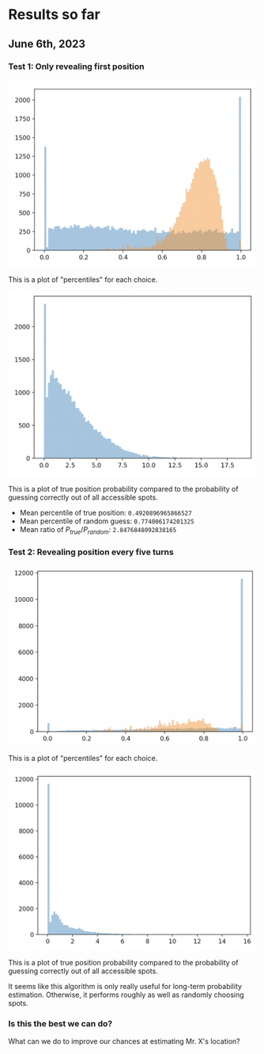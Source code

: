 # Results so far

## June 6th, 2023

### Test 1: Only revealing first position

<!-- Include an image, images/figure1.png -->
![Figure 1](images/Figure1.png)

This is a plot of "percentiles" for each choice.

<!-- Include an image, images/figure2.png -->
![Figure 2](images/Figure2.png)

This is a plot of true position probability compared to the probability of guessing correctly out of all accessible spots.

- Mean percentile of true position: `0.4920896965866527`
- Mean percentile of random guess: `0.774006174201325`
- Mean ratio of $P_{true}/P_{random}$: `2.8476848092838165`

### Test 2: Revealing position every five turns

<!-- Include an image, images/figure3.png -->
![Figure 3](images/Figure3.png)

This is a plot of "percentiles" for each choice.

<!-- Include an image, images/figure4.png -->
![Figure 4](images/Figure4.png)

This is a plot of true position probability compared to the probability of guessing correctly out of all accessible spots.

It seems like this algorithm is only really useful for long-term probability estimation. Otherwise, it performs roughly as well as randomly choosing spots.

### Is this the best we can do?

What can we do to improve our chances at estimating Mr. X's location?
